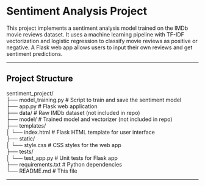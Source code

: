 # Sentiment Analysis Project

This project implements a sentiment analysis model trained on the IMDb movie reviews dataset. It uses a machine learning pipeline with TF-IDF vectorization and logistic regression to classify movie reviews as positive or negative. A Flask web app allows users to input their own reviews and get sentiment predictions.

---

## Project Structure

sentiment_project/  
├── model_training.py         # Script to train and save the sentiment model  
├── app.py                    # Flask web application  
├── data/                     # Raw IMDb dataset (not included in repo)  
├── model/                    # Trained model and vectorizer (not included in repo)  
├── templates/  
│   └── index.html            # Flask HTML template for user interface  
├── static/  
│   └── style.css             # CSS styles for the web app  
├── tests/  
│   └── test_app.py           # Unit tests for Flask app  
├── requirements.txt          # Python dependencies  
└── README.md                 # This file  

---
